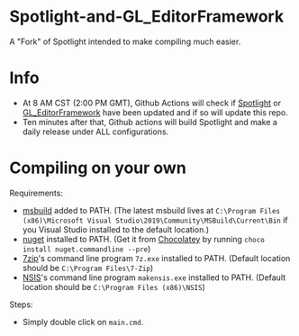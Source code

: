 # Spotlight-and-GL_EditorFramework
A "Fork" of Spotlight intended to make compiling much easier.
# Info
- At 8 AM CST (2:00 PM GMT), Github Actions will check if [Spotlight](https://github.com/jupahe64/Spotlight) or [GL_EditorFramework](https://github.com/jupahe64/GL_EditorFramework) have been updated and if so will update this repo.
- Ten minutes after that, Github actions will build Spotlight and make a daily release under ALL configurations.
# Compiling on your own
Requirements: 
- [msbuild](https://docs.microsoft.com/en-us/visualstudio/msbuild/msbuild?view=vs-2019) added to PATH. (The latest msbuild lives at `C:\Program Files (x86)\Microsoft Visual Studio\2019\Community\MSBuild\Current\Bin` if you Visual Studio installed to the default location.)
- [nuget](https://www.nuget.org) installed to PATH. (Get it from [Chocolatey](https://chocolatey.org/install) by running `choco install nuget.commandline --pre`)
- [7zip](https://www.7-zip.org/)'s command line program `7z.exe` installed to PATH. (Default location should be `C:\Program Files\7-Zip`)
- [NSIS](https://nsis.sourceforge.io/Download)'s command line program `makensis.exe` installed to PATH. (Default location should be `C:\Program Files (x86)\NSIS`)

Steps:
- Simply double click on `main.cmd`.
